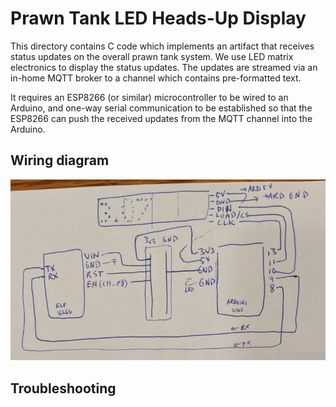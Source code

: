 # Prawn Tank LED Heads-Up Display

This directory contains C code which implements an artifact
that receives status updates on the overall prawn tank system.
We use LED matrix electronics to display the status updates.
The updates are streamed via an in-home MQTT broker to a 
channel which contains pre-formatted text.

It requires an ESP8266 (or similar) microcontroller to be
wired to an Arduino, and one-way serial communication to be
established so that the ESP8266 can push the received updates
from the MQTT channel into the Arduino.

## Wiring diagram

![This is how we wired up the ESP8266 and the Arduino](doc/LED_receiver_wiring.jpeg)

## Troubleshooting

